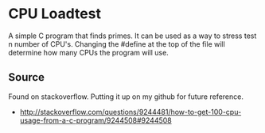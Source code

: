 # CPU Loadtest

A simple C program that finds primes. It can be used as a way to stress test n number of CPU's. Changing the #define at the top of the file will determine how many CPUs the program will use.

## Source

Found on stackoverflow. Putting it up on my github for future reference.

- http://stackoverflow.com/questions/9244481/how-to-get-100-cpu-usage-from-a-c-program/9244508#9244508

